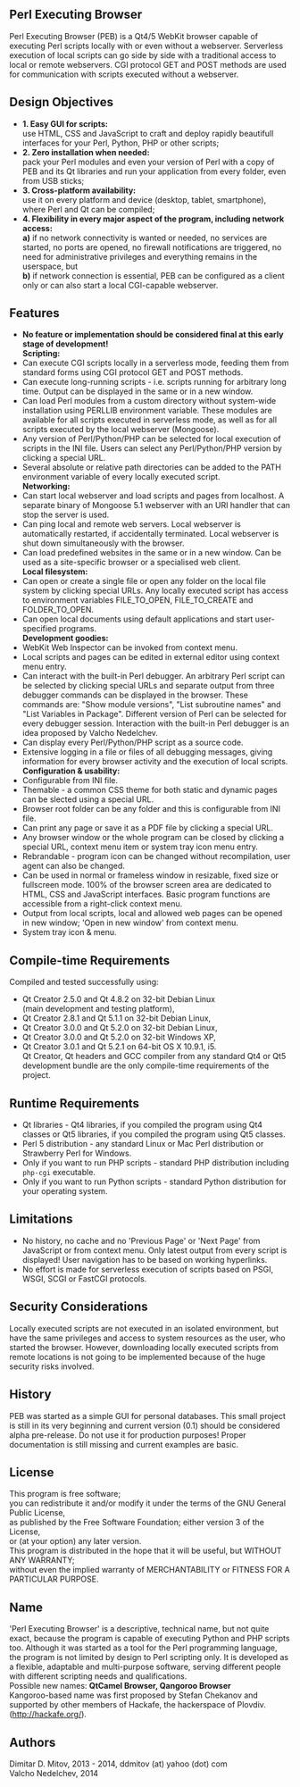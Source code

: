   
Perl Executing Browser  
----------------------------------------------------------------------------------------
  
Perl Executing Browser (PEB) is a Qt4/5 WebKit browser capable of executing Perl scripts locally with or even without a webserver. Serverless execution of local scripts can go side by side with a traditional access to local or remote webservers. CGI protocol GET and POST methods are used for communication with scripts executed without a webserver.  
  
Design Objectives
----------------------------------------------------------------------------------------
  
* **1. Easy GUI for scripts:**  
    use HTML, CSS and JavaScript to craft and deploy rapidly beautifull interfaces for your Perl, Python, PHP or other scripts;  
* **2. Zero installation when needed:**  
    pack your Perl modules and even your version of Perl with a copy of PEB and its Qt libraries and run your application from every folder, even from USB sticks;  
* **3. Cross-platform availability:**  
    use it on every platform and device (desktop, tablet, smartphone), where Perl and Qt can be compiled;  
* **4. Flexibility in every major aspect of the program, including network access:**  
    **a)** if no network connectivity is wanted or needed, no services are started, no ports are opened, no firewall notifications are triggered, no need for administrative privileges and everything remains in the userspace, but  
    **b)** if network connection is essential, PEB can be configured as a client only or can also start a local CGI-capable webserver.  
  
Features
----------------------------------------------------------------------------------------
  
* **No feature or implementation should be considered final at this early stage of development!**  
**Scripting:**  
* Can execute CGI scripts locally in a serverless mode, feeding them from standard forms using CGI protocol GET and POST methods.  
* Can execute long-running scripts - i.e. scripts running for arbitrary long time. Output can be displayed in the same or in a new window.  
* Can load Perl modules from a custom directory without system-wide installation using PERLLIB environment variable. These modules are available for all scripts executed in serverless mode, as well as for all scripts executed by the local webserver (Mongoose).  
* Any version of Perl/Python/PHP can be selected for local execution of scripts in the INI file. Users can select any Perl/Python/PHP version by clicking a special URL.  
* Several absolute or relative path directories can be added to the PATH environment variable of every locally executed script.  
**Networking:**  
* Can start local webserver and load scripts and pages from localhost. A separate binary of Mongoose 5.1 webserver with an URI handler that can stop the server is used.  
* Can ping local and remote web servers. Local webserver is automatically restarted, if accidentally terminated. Local webserver is shut down simultaneously with the browser.  
* Can load predefined websites in the same or in a new window. Can be used as a site-specific browser or a specialised web client.  
**Local filesystem:**  
* Can open or create a single file or open any folder on the local file system by clicking special URLs. Any locally executed script has access to environment variables FILE_TO_OPEN, FILE_TO_CREATE and FOLDER_TO_OPEN.  
* Can open local documents using default applications and start user-specified programs.  
**Development goodies:**  
* WebKit Web Inspector can be invoked from context menu.  
* Local scripts and pages can be edited in external editor using context menu entry.  
* Can interact with the built-in Perl debugger. An arbitrary Perl script can be selected by clicking special URLs and separate output from three debugger commands can be displayed in the browser. These commands are: "Show module versions", "List subroutine names" and "List Variables in Package". Different version of Perl can be selected for every debugger session. Interaction with the built-in Perl debugger is an idea proposed by Valcho Nedelchev.  
* Can display every Perl/Python/PHP script as a source code.  
* Extensive logging in a file or files of all debugging messages, giving information for every browser activity and the execution of local scripts.  
**Configuration & usability:**  
* Configurable from INI file.  
* Themable - a common CSS theme for both static and dynamic pages can be slected using a special URL.  
* Browser root folder can be any folder and this is configurable from INI file.  
* Can print any page or save it as a PDF file by clicking a special URL.  
* Any browser window or the whole program can be closed by clicking a special URL, context menu item or system tray icon menu entry.  
* Rebrandable - program icon can be changed without recompilation, user agent can also be changed.  
* Can be used in normal or frameless window in resizable, fixed size or fullscreen mode. 100% of the browser screen area are dedicated to HTML, CSS and JavaScript interfaces. Basic program functions are accessible from a right-click context menu.  
* Output from local scripts, local and allowed web pages can be opened in new window; 'Open in new window' from context menu.  
* System tray icon & menu.  
  
Compile-time Requirements
----------------------------------------------------------------------------------------
  
Compiled and tested successfully using:  
* Qt Creator 2.5.0 and Qt 4.8.2 on 32-bit Debian Linux  
(main development and testing platform),  
* Qt Creator 2.8.1 and Qt 5.1.1 on 32-bit Debian Linux,  
* Qt Creator 3.0.0 and Qt 5.2.0 on 32-bit Debian Linux,  
* Qt Creator 3.0.0 and Qt 5.2.0 on 32-bit Windows XP,  
* Qt Creator 3.0.1 and Qt 5.2.1 on 64-bit OS X 10.9.1, i5.  
Qt Creator, Qt headers and GCC compiler from any standard Qt4 or Qt5 development bundle are the only compile-time requirements of the project.  
  
Runtime Requirements
----------------------------------------------------------------------------------------
  
* Qt libraries - Qt4 libraries, if you compiled the program using Qt4 classes or Qt5 libraries, if you compiled the program using Qt5 classes.  
* Perl 5 distribution - any standard Linux or Mac Perl distribution or Strawberry Perl for Windows.  
* Only if you want to run PHP scripts - standard PHP distribution including ```php-cgi``` executable.  
* Only if you want to run Python scripts - standard Python distribution for your operating system.  
  
Limitations
----------------------------------------------------------------------------------------
  
* No history, no cache and no 'Previous Page' or 'Next Page' from JavaScript or from context menu. Only latest output from every script is displayed! User navigation has to be based on working hyperlinks.  
* No effort is made for serverless execution of scripts based on PSGI, WSGI, SCGI or FastCGI protocols.  
  
Security Considerations
----------------------------------------------------------------------------------------
  
Locally executed scripts are not executed in an isolated environment, but have the same privileges and access to system resources as the user, who started the browser. However, downloading locally executed scripts from remote locations is not going to be implemented because of the huge security risks involved.  
  
History
----------------------------------------------------------------------------------------
  
PEB was started as a simple GUI for personal databases. This small project is still in its very beginning and current version (0.1) should be considered alpha pre-release. Do not use it for production purposes! Proper documentation is still missing and current examples are basic.  
  
License
----------------------------------------------------------------------------------------
  
This program is free software;  
you can redistribute it and/or modify it under the terms of the GNU General Public License,  
as published by the Free Software Foundation; either version 3 of the License,  
or (at your option) any later version.  
This program is distributed in the hope that it will be useful, but WITHOUT ANY WARRANTY;  
without even the implied warranty of MERCHANTABILITY or FITNESS FOR A PARTICULAR PURPOSE.  
  
Name
----------------------------------------------------------------------------------------
  
'Perl Executing Browser' is a descriptive, technical name, but not quite exact, because the program is capable of executing Python and PHP scripts too. Although it was started as a tool for the Perl programming language, the program is not limited by design to Perl scripting only. It is developed as a flexible, adaptable and multi-purpose software, serving different people with different scripting needs and qualifications.  
Possible new names: **QtCamel Browser, Qangoroo Browser**  
Kangoroo-based name was first proposed by Stefan Chekanov and supported by other members of Hackafe, the hackerspace of Plovdiv. (http://hackafe.org/).  
  
Authors
----------------------------------------------------------------------------------------
  
Dimitar D. Mitov, 2013 - 2014, ddmitov (at) yahoo (dot) com  
Valcho Nedelchev, 2014  
  